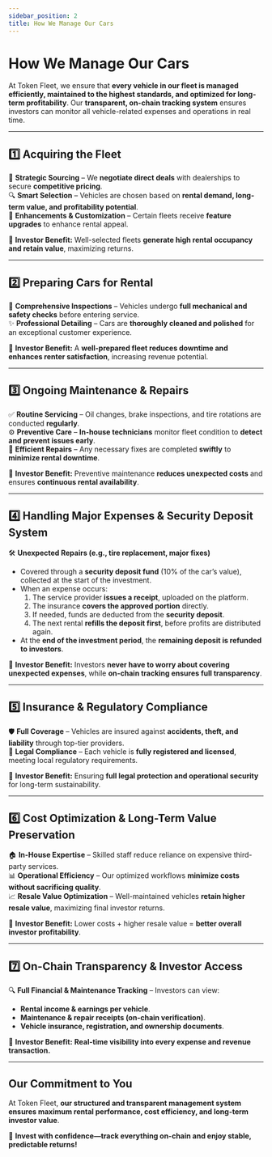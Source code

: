 ```yaml
---
sidebar_position: 2
title: How We Manage Our Cars
---
```


# How We Manage Our Cars  

At Token Fleet, we ensure that **every vehicle in our fleet is managed efficiently, maintained to the highest standards, and optimized for long-term profitability**. Our **transparent, on-chain tracking system** ensures investors can monitor all vehicle-related expenses and operations in real time.  

---

## **1️⃣ Acquiring the Fleet**  

🚗 **Strategic Sourcing** – We **negotiate direct deals** with dealerships to secure **competitive pricing**.  
🔍 **Smart Selection** – Vehicles are chosen based on **rental demand, long-term value, and profitability potential**.  
🎨 **Enhancements & Customization** – Certain fleets receive **feature upgrades** to enhance rental appeal.  

📌 **Investor Benefit:** Well-selected fleets **generate high rental occupancy and retain value**, maximizing returns.  

---

## **2️⃣ Preparing Cars for Rental**  

🔹 **Comprehensive Inspections** – Vehicles undergo **full mechanical and safety checks** before entering service.  
✨ **Professional Detailing** – Cars are **thoroughly cleaned and polished** for an exceptional customer experience.  

📌 **Investor Benefit:** A **well-prepared fleet reduces downtime and enhances renter satisfaction**, increasing revenue potential.  

---

## **3️⃣ Ongoing Maintenance & Repairs**  

✅ **Routine Servicing** – Oil changes, brake inspections, and tire rotations are conducted **regularly**.  
⚙ **Preventive Care** – **In-house technicians** monitor fleet condition to **detect and prevent issues early**.  
🔧 **Efficient Repairs** – Any necessary fixes are completed **swiftly** to **minimize rental downtime**.  

📌 **Investor Benefit:** Preventive maintenance **reduces unexpected costs** and ensures **continuous rental availability**.  

---

## **4️⃣ Handling Major Expenses & Security Deposit System**  

🛠 **Unexpected Repairs (e.g., tire replacement, major fixes)**  
- Covered through a **security deposit fund** (10% of the car’s value), collected at the start of the investment.  
- When an expense occurs:  
  1. The service provider **issues a receipt**, uploaded on the platform.  
  2. The insurance **covers the approved portion** directly.  
  3. If needed, funds are deducted from the **security deposit**.  
  4. The next rental **refills the deposit first**, before profits are distributed again.  
- At the **end of the investment period**, the **remaining deposit is refunded to investors**.  

📌 **Investor Benefit:** Investors **never have to worry about covering unexpected expenses**, while **on-chain tracking ensures full transparency**.  

---

## **5️⃣ Insurance & Regulatory Compliance**  

🛡 **Full Coverage** – Vehicles are insured against **accidents, theft, and liability** through top-tier providers.  
📜 **Legal Compliance** – Each vehicle is **fully registered and licensed**, meeting local regulatory requirements.  

📌 **Investor Benefit:** Ensuring **full legal protection and operational security** for long-term sustainability.  

---

## **6️⃣ Cost Optimization & Long-Term Value Preservation**  

🏠 **In-House Expertise** – Skilled staff reduce reliance on expensive third-party services.  
📊 **Operational Efficiency** – Our optimized workflows **minimize costs without sacrificing quality**.  
📈 **Resale Value Optimization** – Well-maintained vehicles **retain higher resale value**, maximizing final investor returns.  

📌 **Investor Benefit:** Lower costs + higher resale value = **better overall investor profitability**.  

---

## **7️⃣ On-Chain Transparency & Investor Access**  

🔍 **Full Financial & Maintenance Tracking** – Investors can view:  
- **Rental income & earnings per vehicle**.  
- **Maintenance & repair receipts (on-chain verification)**.  
- **Vehicle insurance, registration, and ownership documents**.  

📌 **Investor Benefit:** **Real-time visibility into every expense and revenue transaction.**  

---

## **Our Commitment to You**  

At Token Fleet, **our structured and transparent management system ensures maximum rental performance, cost efficiency, and long-term investor value**.  

🚀 **Invest with confidence—track everything on-chain and enjoy stable, predictable returns!**  